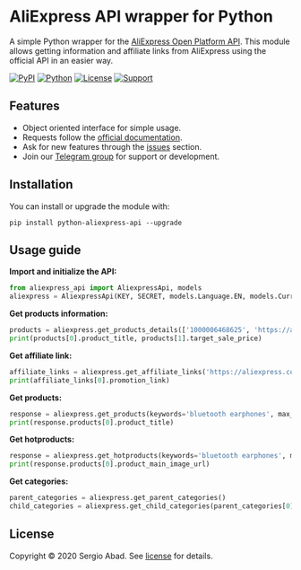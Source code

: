 # AliExpress API wrapper for Python

A simple Python wrapper for the [AliExpress Open Platform API](https://developers.aliexpress.com/en). This module allows getting information and affiliate links from AliExpress using the official API in an easier way.

[![PyPI](https://img.shields.io/pypi/v/python-aliexpress-api?color=%231182C2&label=PyPI)](https://pypi.org/project/python-aliexpress-api/)
[![Python](https://img.shields.io/badge/Python->3.6-%23FFD140)](https://www.python.org/)
[![License](https://img.shields.io/badge/License-MIT-%23e83633)](https://github.com/sergioteula/python-aliexpress-api/blob/master/LICENSE)
[![Support](https://img.shields.io/badge/Support-Good-brightgreen)](https://github.com/sergioteula/python-aliexpress-api/issues)

## Features

- Object oriented interface for simple usage.
- Requests follow the [official documentation](https://developers.aliexpress.com/en/doc.htm?docId=45803&docType=2).
- Ask for new features through the [issues](https://github.com/sergioteula/python-aliexpress-api/issues) section.
- Join our [Telegram group](https://t.me/PythonAliExpressAPI) for support or development.

## Installation

You can install or upgrade the module with:

    pip install python-aliexpress-api --upgrade

## Usage guide

**Import and initialize the API:**

```python
from aliexpress_api import AliexpressApi, models
aliexpress = AliexpressApi(KEY, SECRET, models.Language.EN, models.Currency.EUR, TRACKING_ID)
```

**Get products information:**

```python
products = aliexpress.get_products_details(['1000006468625', 'https://aliexpress.com/item/1005003091506814.html'])
print(products[0].product_title, products[1].target_sale_price)
```

**Get affiliate link:**

```python
affiliate_links = aliexpress.get_affiliate_links('https://aliexpress.com/item/1005003091506814.html')
print(affiliate_links[0].promotion_link)
```

**Get products:**

```python
response = aliexpress.get_products(keywords='bluetooth earphones', max_sale_price=3000)
print(response.products[0].product_title)
```

**Get hotproducts:**

```python
response = aliexpress.get_hotproducts(keywords='bluetooth earphones', max_sale_price=3000)
print(response.products[0].product_main_image_url)
```

**Get categories:**

```python
parent_categories = aliexpress.get_parent_categories()
child_categories = aliexpress.get_child_categories(parent_categories[0].category_id)
```

## License

Copyright © 2020 Sergio Abad. See [license](https://github.com/sergioteula/python-aliexpress-api/blob/master/LICENSE) for details.
